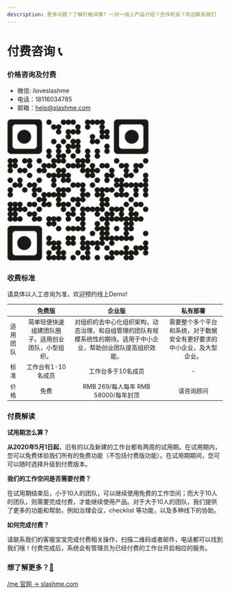 ```yaml
---
description: 更多问题？了解价格详情? 一对一线上产品介绍？合作机会？欢迎联系我们
---
```


# 付费咨询 📞

### 价格咨询及付费

* 微信: iloveslashme
* 电话：18116034785
* 邮箱：[help@slashme.com](mailto:help@slashme.com)

![&#x626B;&#x63CF;&#x6DFB;&#x52A0;/me &#x5C0F;&#x59D0;&#x59D0;&#xFF0C;&#x5B8C;&#x6210;&#x4ED8;&#x8D39;](.gitbook/assets/jia-ge-qr.png)

### 收费标准

请具体以人工咨询为准，欢迎预约线上Demo!

|  | 免费版 | 企业版 | 私有部署 |
| :--- | :---: | :---: | :---: |
| 适用团队 | 简单轻便快速组建团队圈子。适用创业团队，小型组织。 | 对组织的去中心化组织架构，动态治理，和自组管理的团队有规模系统性的期待。适用于中小企业，帮助创业团队提高组织效能。 | 需要整个多个平台和系统，对于数据安全有更好要求的中小企业，及大型企业。 |
| 标准 | 工作台有1-10名成员 | 工作台多于10名成员 | - |
| 价格 | 免费 | RMB 269/每人每年 RMB 58000/每年封顶 | 请咨询顾问 |

### 付费解读

**试用期怎么算？**

**从2020年5月1日起**，旧有的以及新建的工作台都有两周的试用期。在试用期内，您可以免费体验我们所有的免费功能（不包括付费版功能）。在试用期期间，您可可以随时选择升级到付费版本。

**我们的工作空间是否需要付费？**

在试用期结束后，小于10人的团队，可以继续使用免费的工作空间；而大于10人的团队，则需要完成付费，才能继续使用产品。对于大于10人的团队，我们提供了更多的功能和帮助，例如治理会议，checklist 等功能，以及多种线下的协助。

**如何完成付费？**

请联系我们的客服宝宝完成付费相关操作，扫描二维码或者邮件，电话都可以找到我们哦！付费完成后，系统会有管理员为已经付费的工作台开启相应的服务。

### **想了解更多？**[**💓**](https://emojipedia.org/beating-heart/)

[/me 官网 -&gt; slashme.com](https://www.slashme.com/)

